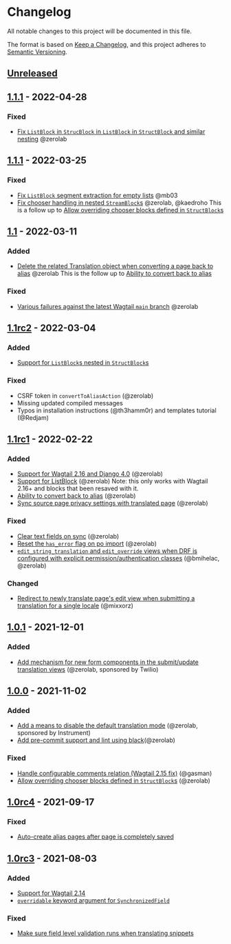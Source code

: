 # Changelog

All notable changes to this project will be documented in this file.

The format is based on [Keep a Changelog](https://keepachangelog.com/en/1.0.0/),
and this project adheres to [Semantic Versioning](https://semver.org/spec/v2.0.0.html).

## [Unreleased]

## [1.1.1] - 2022-04-28

### Fixed

- [Fix `ListBlock` in `StrucBlock` in `ListBlock` in `StructBlock` and similar nesting](https://github.com/wagtail/wagtail-localize/pull/559) @zerolab

## [1.1.1] - 2022-03-25

### Fixed

- [Fix `ListBlock` segment extraction for empty lists](https://github.com/wagtail/wagtail-localize/pull/545) @mb03
- [Fix chooser handling in nested `StreamBlock`s](https://github.com/wagtail/wagtail-localize/pull/546) @zerolab, @kaedroho
  This is a follow up to [Allow overriding chooser blocks defined in `StructBlock`s](https://github.com/wagtail/wagtail-localize/pull/480)

## [1.1] - 2022-03-11

### Added

- [Delete the related Translation object when converting a page back to alias](https://github.com/wagtail/wagtail-localize/pull/532) @zerolab
  This is the follow up to [Ability to convert back to alias](https://github.com/wagtail/wagtail-localize/pull/515)

### Fixed

- [Various failures against the latest Wagtail `main` branch](https://github.com/wagtail/wagtail-localize/pull/536) @zerolab

## [1.1rc2] - 2022-03-04

### Added

- [Support for `ListBlock`s nested in `StructBlock`s](https://github.com/wagtail/wagtail-localize/pull/525)

### Fixed

- CSRF token in `convertToAliasAction` (@zerolab)
- Missing updated compiled messages
- Typos in installation instructions (@th3hamm0r) and templates tutorial (@Redjam)

## [1.1rc1] - 2022-02-22

### Added

- [Support for Wagtail 2.16 and Django 4.0](https://github.com/wagtail/wagtail-localize/pull/509) (@zerolab)
- [Support for ListBlock](https://github.com/wagtail/wagtail-localize/pull/510) (@zerolab)
  Note: this only works with Wagtail 2.16+ and blocks that been resaved with it.
- [Ability to convert back to alias](https://github.com/wagtail/wagtail-localize/pull/515) (@zerolab)
- [Sync source page privacy settings with translated page](https://github.com/wagtail/wagtail-localize/pull/496) (@zerolab)

### Fixed

- [Clear text fields on sync](https://github.com/wagtail/wagtail-localize/pull/495) (@zerolab)
- [Reset the `has_error` flag on po import](https://github.com/wagtail/wagtail-localize/pull/507) (@zerolab)
- [`edit_string_translation` and `edit_override` views when DRF is configured with explicit permission/authentication classes](https://github.com/wagtail/wagtail-localize/pull/513) (@bmihelac, @zerolab)

### Changed

- [Redirect to newly translate page's edit view when submitting a translation for a single locale](https://github.com/wagtail/wagtail-localize/pull/518) (@mixxorz)

## [1.0.1] - 2021-12-01

### Added

- [Add mechanism for new form components in the submit/update translation views](https://github.com/wagtail/wagtail-localize/pull/491) (@zerolab, sponsored by Twilio)

## [1.0.0] - 2021-11-02

### Added

- [Add a means to disable the default translation mode](https://github.com/wagtail/wagtail-localize/pull/473) (@zerolab, sponsored by Instrument)
- [Add pre-commit support and lint using black](https://github.com/wagtail/wagtail-localize/pull/477)(@zerolab)

### Fixed

- [Handle configurable comments relation (Wagtail 2.15 fix)](https://github.com/wagtail/wagtail-localize/pull/468) (@gasman)
- [Allow overriding chooser blocks defined in `StructBlock`s](https://github.com/wagtail/wagtail-localize/pull/480) (@zerolab)

## [1.0rc4] - 2021-09-17

### Fixed

- [Auto-create alias pages after page is completely saved](https://github.com/wagtail/wagtail-localize/pull/454)

## [1.0rc3] - 2021-08-03

### Added

- [Support for Wagtail 2.14](https://github.com/wagtail/wagtail-localize/pull/440)
- [`overridable` keyword argument for `SynchronizedField`](https://github.com/wagtail/wagtail-localize/pull/438)

### Fixed

- [Make sure field level validation runs when translating snippets](https://github.com/wagtail/wagtail-localize/pull/427)

[unreleased]: https://github.com/wagtail/wagtail-localize/compare/v1.1.2...HEAD
[1.1.2]: https://github.com/wagtail/wagtail-localize/compare/v1.1.1...v1.1.2
[1.1.1]: https://github.com/wagtail/wagtail-localize/compare/v1.1...v1.1.1
[1.1]: https://github.com/wagtail/wagtail-localize/compare/v1.1rc2...v1.1
[1.1rc2]: https://github.com/wagtail/wagtail-localize/compare/v1.1rc1...v1.1rc2
[1.1rc1]: https://github.com/wagtail/wagtail-localize/compare/v1.0.1...v1.1rc1
[1.0.1]: https://github.com/wagtail/wagtail-localize/compare/v1.0.0...v1.0.1
[1.0.0]: https://github.com/wagtail/wagtail-localize/compare/v1.0rc4...v1.0.0
[1.0rc4]: https://github.com/wagtail/wagtail-localize/compare/v1.0rc3...v1.0rc4
[1.0rc3]: https://github.com/wagtail/wagtail-localize/compare/v1.0rc2...v1.0rc3
